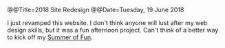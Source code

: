 @@Title=2018 Site Redesign
@@Date=Tuesday, 19 June 2018


I just revamped this website. I don't think anyone will lust after my web design skills, but it was a fun afternoon project.  Can't think of a better way to kick off my [Summer of Fun](http://www.thecope.net/2018/6/18/summer-of-fun).